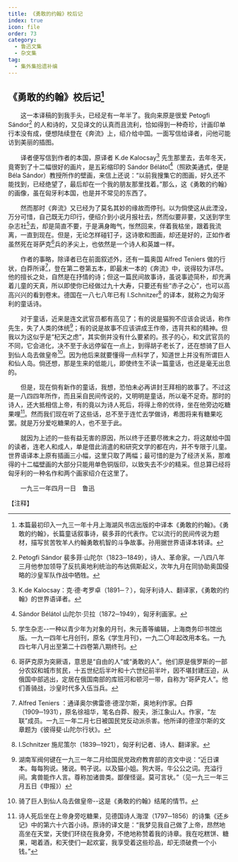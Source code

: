 ```yaml
---
title: 《勇敢的约翰》校后记
index: true
icon: file
order: 73
category:
  - 鲁迅文集
  - 杂文集
tag:  
  - 集外集拾遗补编
---
```


## 《勇敢的约翰》校后记[^①]

　　这一本译稿的到我手头，已经足有一年半了。我向来原是很爱 Petogfi Sándor[^②] 的人和诗的，又见译文的认真而且流利，恰如得到一种奇珍，计画印单行本没有成，便想陆续登在《奔流》上，绍介给中国。一面写信给译者，问他可能访到美丽的插图。

　　译者便写信到作者的本国，原译者 K.de Kalocsay[^③] 先生那里去，去年冬天，竟寄到了十二幅很好的画片，是五彩缩印的 Sándor Bélátol[^④]（照欧美通式，便是 Béla Sándor）教授所作的壁画，来信上还说：“以前我搜集它的图画，好久还不能找到，已经绝望了，最后却在一个我的朋友那里找着。”那么，这《勇敢的约翰》的画像，虽在匈牙利本国，也是并不常见的东西了。

　　然而那时《奔流》又已经为了莫名其妙的缘故而停刊。以为倘使这从此湮没，万分可惜，自己既无力印行，便绍介到小说月报社去，然而似要非要，又送到学生杂志社[^⑤]去，却是简直不要，于是满身晦气，怅然回来，伴着我枯坐，跟着我流离，一直到现在。但是，无论怎样碰钉子，这诗歌和图画，却还是好的，正如作者虽然死在哥萨克[^⑥]兵的矛尖上，也依然是一个诗人和英雄一样。

　　作者的事略，除译者已在前面叙述外，还有一篇奥国 Alfred Teniers 做的行状，白莽所译[^⑦]，登在第二卷第五本，即最末一本的《奔流》中，说得较为详尽。他的擅长之处，自然是在抒情的诗；但这一篇民间故事诗，虽说事迹简朴，却充满着儿童的天真，所以即使你已经做过九十大寿，只要还有些“赤子之心”，也可以高高兴兴的看到卷末。德国在一八七八年已有 I.Schnitzer[^⑧] 的译本，就称之为匈牙利的童话诗。

　　对于童话，近来是连文武官员都有高见了；有的说是猫狗不应该会说话，称作先生，失了人类的体统[^⑨]；有的说是故事不应该讲成王作帝，违背共和的精神。但我以为这似乎是“杞天之虑”，其实倒并没有什么要紧的。孩子的心，和文武官员的不同，它会进化，决不至于永远停留在一点上，到得胡子老长了，还在想骑了巨人到仙人岛去做皇帝[^⑩]。因为他后来就要懂得一点科学了，知道世上并没有所谓巨人和仙人岛。倘还想，那是生来的低能儿，即使终生不读一篇童话，也还是毫无出息的。

　　但是，现在倘有新作的童话，我想，恐怕未必再讲封王拜相的故事了。不过这是一八四四年所作，而且采自民间传说的，又明明是童话，所以毫不足奇。那时的诗人，还大抵相信上帝，有的竟以为诗人死后，将得上帝的优待，坐在他旁边吃糖果哩[^11]。然而我们现在听了这些话，总不至于连忙去学做诗，希图将来有糖果吃罢。就是万分爱吃糖果的人，也不至于此。

　　就因为上述的一些有益无害的原因，所以终于还要尽微末之力，将这献给中国的读者，连老人和成人，单是借此消遣的和研究文学的都在内，并不专限于儿童。世界语译本上原有插画三小幅，这里只取了两幅；最可惜的是为了经济关系，那难得的十二幅壁画的大部分只能用单色铜版印，以致失去不少的精采。但总算已经将匈牙利的一种名作和两个画家绍介在这里了。

　　一九三一年四月一日　鲁迅

【注释】

[^①]:本篇最初印入一九三一年十月上海湖风书店出版的中译本《勇敢的约翰》。《勇敢的约翰》，长篇童话叙事诗，裴多菲的代表作。它以流行的民间传说为题材，描写贫苦牧羊人约翰勇敢机智的斗争故事。孙用据世界语译本转译。

[^②]:Petogfi Sándor 裴多菲·山陀尔（1823─1849），诗人、革命家。一八四八年三月他参加领导了反抗奥地利统治的布达佩斯起义，次年九月在同协助奥国侵略的沙皇军队作战中牺牲。

[^③]:K.de Kalocsay：克·德·考罗卓（1891─？），匈牙利诗人、翻译家，《勇敢的约翰》的世界语译者。

[^④]:Sándor Bélátol 山陀尔·贝拉（1872─1949），匈牙利画家。

[^⑤]:学生杂志--一种以青少年为对象的月刊，朱元善等编辑，上海商务印书馆出版。一九一四年七月创刊，原名《学生月刊》，一九二〇年起改用本名。一九四七年八月出至第二十四卷第八期终刊。

[^⑥]:哥萨克原为突厥语，意思是“自由的人”或“勇敢的人”。他们原是俄罗斯的一部分农奴和城市贫民，十五世纪后半叶和十六世纪前半叶，因不堪封建压迫，从俄国中部逃出，定居在俄国南部的库班河和顿河一带，自称为“哥萨克人”。他们善骑战，沙皇时代多入伍当兵。

[^⑦]:Alfred Teniers ：通译奥尔佛雷德·德涅尔斯，奥地利作家。白莽（1909─1931），原名徐祖华，笔名白莽、殷夫，浙江象山人。作家，“左联”成员。一九三一年二月七日被国民党反动派杀害。他所译的德涅尔斯的文章题为《彼得斐·山陀尔行状》。

[^⑧]:I.Schnitzer 施尼策尔（1839─1921），匈牙利记者、诗人、翻译家。

[^⑨]:湖南军阀何键在一九三一年二月给国民党政府教育部的咨文中说：“近日课本。每每狗说。猪说。鸭子说。以及猫小姐。狗大哥。牛公公之词。充溢行间。禽兽能作人言。尊称加诸兽类。鄙俚怪诞。莫可言状。”（见一九三一年三月五日《申报》）

[^⑩]:骑了巨人到仙人岛去做皇帝--这是《勇敢的约翰》结尾的情节。

[^11]:诗人死后坐在上帝身旁吃糖果，见德国诗人海涅（1797─1856）的诗集《还乡记》中的第六十六首小诗。原诗的译文是：“我梦见我自己做了上帝，昂然地高坐在天堂，天使们环绕在我身旁，不绝地称赞着我的诗章。我在吃糕饼、糖果，喝着酒，和天使们一起欢宴，我享受着这些珍品，却无须破费一个小钱。”
